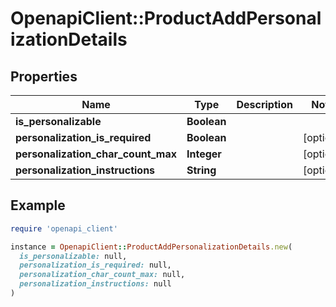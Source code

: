 # OpenapiClient::ProductAddPersonalizationDetails

## Properties

| Name | Type | Description | Notes |
| ---- | ---- | ----------- | ----- |
| **is_personalizable** | **Boolean** |  |  |
| **personalization_is_required** | **Boolean** |  | [optional] |
| **personalization_char_count_max** | **Integer** |  | [optional] |
| **personalization_instructions** | **String** |  | [optional] |

## Example

```ruby
require 'openapi_client'

instance = OpenapiClient::ProductAddPersonalizationDetails.new(
  is_personalizable: null,
  personalization_is_required: null,
  personalization_char_count_max: null,
  personalization_instructions: null
)
```

